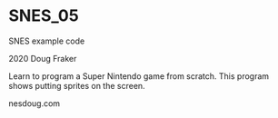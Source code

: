 # SNES_05
SNES example code

2020 Doug Fraker

Learn to program a Super Nintendo game from scratch.
This program shows putting sprites on the screen.

nesdoug.com

